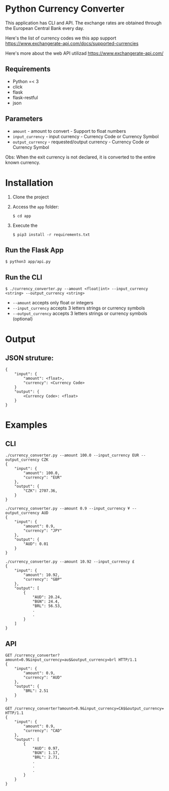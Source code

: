 # Python Currency Converter


This application has CLI and API.
The exchange rates are obtained through the European Central Bank every day.

Here's the list of currency codes we this app support https://www.exchangerate-api.com/docs/supported-currencies

Here's more about the web API utilizad https://www.exchangerate-api.com/


Requirements
-
 - Python =< 3
 - click
 - flask
 - flask-restful
 - json

Parameters
-
- `amount` - amount to convert - Support to float numbers
- `input_currency` - input currency - Currency Code or Currency Symbol
- `output_currency` - requested/output currency - Currency Code or Currency Symbol

Obs: When the exit currency is not declared, it is converted to the entire known currency.

# Installation

1. Clone the project
2. Access the `app` folder:

    `$ cd app`

2. Execute the

    `$ pip3 install -r requirements.txt`

## Run the Flask App

```$ python3 app/api.py```


## Run the CLI

```$ ./currency_converter.py --amount <float|int> --input_currency <string> --output_currency <string>```

- `--amount` accepts only float or integers
- `--input_currency` accepts 3 letters strings or currency symbols
- `--output_currency` accepts 3 letters strings or currency symbols (optional)

# Output

## JSON struture:

```
{
    "input": {
        "amount": <float>,
        "currency": <Currency Code>
    }
    "output": {
        <Currency Code>: <float>
    }
}

```
# Examples

## CLI


```
./currency_converter.py --amount 100.0 --input_currency EUR --output_currency CZK
{
    "input": {
        "amount": 100.0,
        "currency": "EUR"
    },
    "output": {
        "CZK": 2707.36,
    }
}
```

```
./currency_converter.py --amount 0.9 --input_currency ¥ --output_currency AUD
{
    "input": {
        "amount": 0.9,
        "currency": "JPY"
    },
    "output": {
        "AUD": 0.01
    }
}
```

```
./currency_converter.py --amount 10.92 --input_currency £
{
    "input": {
        "amount": 10.92,
        "currency": "GBP"
    },
    "output": [
        {
            "AUD": 20.24,
            "BGN": 24.4,
            "BRL": 56.53,
            .
            .
        }
    ]
}
```

## API


```
GET /currency_converter?amount=0.9&input_currency=au$&output_currency=brl HTTP/1.1
{
    "input": {
        "amount": 0.9,
        "currency": "AUD"
    },
    "output": {
        "BRL": 2.51
    }
}
```

```
GET /currency_converter?amount=0.9&input_currency=CA$&output_currency= HTTP/1.1
{
    "input": {
        "amount": 0.9,
        "currency": "CAD"
    },
    "output": [
        {
            "AUD": 0.97,
            "BGN": 1.17,
            "BRL": 2.71,
            .
            .
            .
        }
    }
}
```
